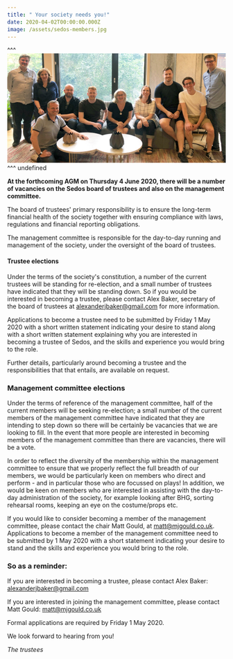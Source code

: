 ```yaml
---
title: " Your society needs you!"
date: 2020-04-02T00:00:00.000Z
image: /assets/sedos-members.jpg
---
```

^^^ ![](/assets/aboutus-trustees-19-20.jpg)  ^^^ undefined

**At the forthcoming AGM on Thursday 4 June 2020, there will be a number of vacancies on the Sedos board of trustees and also on the management committee.**

The board of trustees' primary responsibility is to ensure the long-term financial health of the society together with ensuring compliance with laws, regulations and financial reporting obligations.

The management committee is responsible for the day-to-day running and management of the society, under the oversight of the board of trustees.

#### **Trustee elections**

Under the terms of the society's constitution, a number of the current trustees will be standing for re-election, and a small number of trustees have indicated that they will be standing down. So if you would be interested in becoming a trustee, please contact Alex Baker, secretary of the board of trustees at alexanderjbaker@gmail.com for more information.

Applications to become a trustee need to be submitted by Friday 1 May 2020 with a short written statement indicating your desire to stand along with a short written statement explaining why you are interested in becoming a trustee of Sedos, and the skills and experience you would bring to the role.

Further details, particularly around becoming a trustee and the responsibilities that that entails, are available on request.

### **Management committee elections**

Under the terms of reference of the management committee, half of the current members will be seeking re-election; a small number of the current members of the management committee have indicated that they are intending to step down so there will be certainly be vacancies that we are looking to fill. In the event that more people are interested in becoming members of the management committee than there are vacancies, there will be a vote.

In order to reflect the diversity of the membership within the management committee to ensure that we properly reflect the full breadth of our members, we would be particularly keen on members who direct and perform - and in particular those who are focussed on plays! In addition, we would be keen on members who are interested in assisting with the day-to-day administration of the society, for example looking after BHG, sorting rehearsal rooms, keeping an eye on the costume/props etc.

If you would like to consider becoming a member of the management committee, please contact the chair Matt Gould, at matt@mjgould.co.uk. Applications to become a member of the management committee need to be submitted by 1 May 2020 with a short statement indicating your desire to stand and the skills and experience you would bring to the role.

### So as a reminder:

If you are interested in becoming a trustee, please contact Alex Baker: alexanderjbaker@gmail.com

If you are interested in joining the management committee, please contact Matt Gould: matt@mjgould.co.uk

Formal applications are required by Friday 1 May 2020.

We look forward to hearing from you!

*The trustees*